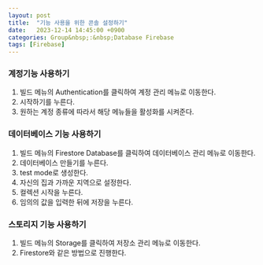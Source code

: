 ```yaml
---
layout: post
title:  "기능 사용을 위한 콘솔 설정하기"
date:   2023-12-14 14:45:00 +0900
categories: Group&nbsp;:&nbsp;Database Firebase
tags: [Firebase]
---
```


### 계정기능 사용하기

1. 빌드 메뉴의 Authentication를 클릭하여 계정 관리 메뉴로 이동한다.
2. 시작하기를 누른다.
3. 원하는 계정 종류에 따라서 해당 메뉴들을 활성화를 시켜준다.

### 데이터베이스 기능 사용하기

1. 빌드 메뉴의 Firestore Database를 클릭하여 데이터베이스 관리 메뉴로 이동한다.
2. 데이터베이스 만들기를 누른다.
3. test mode로 생성한다.
4. 자신의 집과 가까운 지역으로 설정한다.
5. 컬렉션 시작을 누른다.
6. 임의의 값을 입력한 뒤에 저장을 누른다.

### 스토리지 기능 사용하기

1. 빌드 메뉴의 Storage를 클릭하여 저장소 관리 메뉴로 이동한다.
2. Firestore와 같은 방법으로 진행한다.

